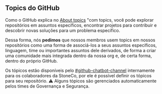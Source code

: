 ## Topics do GitHub
Como o GitHub explica no [About topics](https://help.github.com/articles/about-topics/) "com topics, você pode explorar repositórios em assuntos específicos, encontrar projetos para contribuir e descobrir novas soluções para um problema específico.

Dessa forma, nós **pedimos** que nossos membros usem topics em nossos repositórios como uma forma de associá-los a seus assuntos específicos, linguagem, time ou importantes assuntos dele derivados, de forma a criar uma comunidade mais integrada dentro da nossa org e, de certa forma, dentro do próprio GitHub.

Os tópicos estão disponíveis pelo [#github-chatbot-channel](https://stonepgto.slack.com/archives/C0259Q2B4K1) internamente para os colaboradores da StoneCo, por ele é possível definir os tópicos para seu repositório. ⚠ Alguns tópicos são gerenciados automaticamente pelos times de Governança e Segurança.
